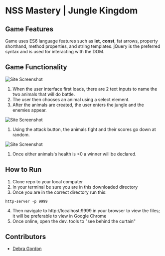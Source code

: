 # NSS Mastery | Jungle Kingdom

## Game Features
Game uses ES6 language features such as **let**, **const**, fat arrows, property shorthand, method properties, and string templates. jQuery is the preferred syntax and is used for interacting with the DOM.

## Game Functionality

![Site Screenshot](https://raw.githubusercontent.com/nss-evening-cohort-04/modernjs-quiz-debragordon/quiz/screenshots/sneak-peak-1.png)
1. When the user interface first loads, there are 2 text inputs to name the two animals that will do battle.
1. The user then chooses an animal using a select element.
1. After the animals are created, the user enters the jungle and the enemies appear.

![Site Screenshot](https://raw.githubusercontent.com/nss-evening-cohort-04/modernjs-quiz-debragordon/quiz/screenshots/sneak-peak-2.png)
1. Using the attack button, the animals fight and their scores go down at random.

![Site Screenshot](https://raw.githubusercontent.com/nss-evening-cohort-04/modernjs-quiz-debragordon/quiz/screenshots/sneak-peak-3.png)
1. Once either animals's health is <0 a winner will be declared.

## How to Run
1. Clone repo to your local computer
2. In your terminal be sure you are in this downloaded directory
3. Once you are in the correct directory run this:

  ```
  http-server -p 9999
  ```

4. Then navigate to http://localhost:9999 in your browser to view the files; it will be preferable to view in Google Chrome
5. Once online, open the dev. tools to "see behind the curtain"

## Contributors
- [Debra Gordon](http://github.com/debragordon)